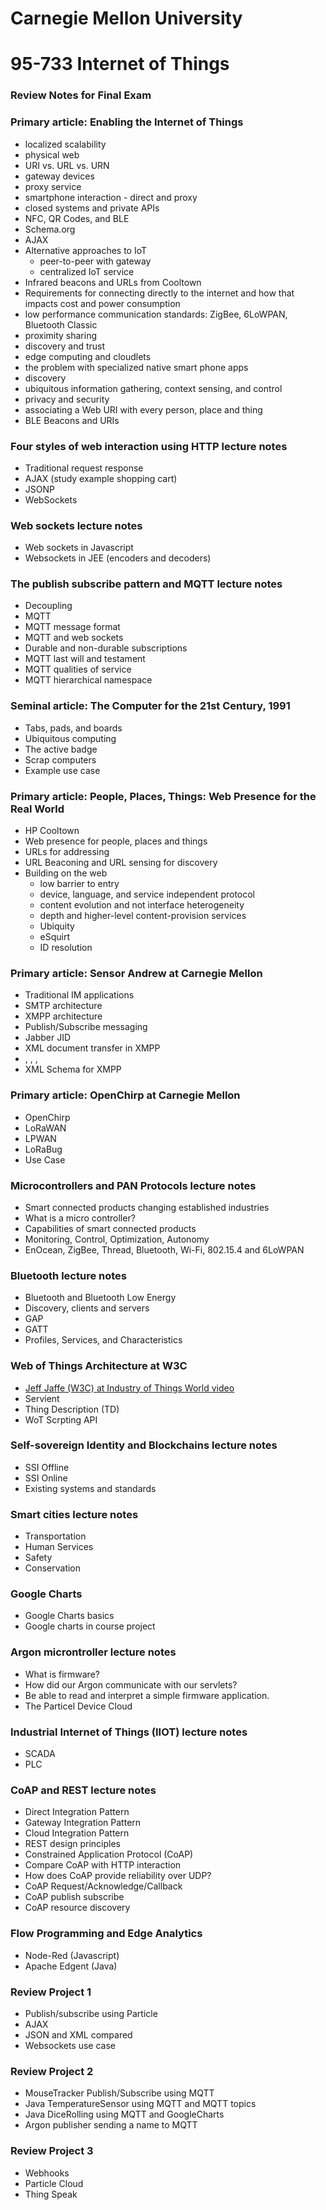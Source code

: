 # Carnegie Mellon University

# 95-733 Internet of Things

### Review Notes for Final Exam

### Primary article: Enabling the Internet of Things

+ localized scalability
+ physical web
+ URI vs. URL vs. URN
+ gateway devices
+ proxy service
+ smartphone interaction - direct and proxy
+ closed systems and private APIs
+ NFC, QR Codes, and BLE
+ Schema.org
+ AJAX
+ Alternative approaches to IoT
    + peer-to-peer with gateway
    + centralized IoT service
+ Infrared beacons and URLs from Cooltown
+ Requirements for connecting directly to the internet and how that impacts cost and power consumption
+ low performance communication standards: ZigBee, 6LoWPAN, Bluetooth Classic
+ proximity sharing
+ discovery and trust
+ edge computing and cloudlets
+ the problem with specialized native smart phone apps
+ discovery
+ ubiquitous information gathering, context sensing, and control
+ privacy and security
+ associating a Web URI with every person, place and thing
+ BLE Beacons and URIs

### Four styles of web interaction using HTTP lecture notes

+ Traditional request response
+ AJAX  (study example shopping cart)
+ JSONP
+ WebSockets

### Web sockets lecture notes

+ Web sockets in Javascript
+ Websockets in JEE  (encoders and decoders)

### The publish subscribe pattern and MQTT lecture notes

+ Decoupling
+ MQTT
+ MQTT message format
+ MQTT and web sockets
+ Durable and non-durable subscriptions
+ MQTT last will and testament
+ MQTT qualities of service
+ MQTT hierarchical namespace

### Seminal article: The Computer for the 21st Century, 1991

+ Tabs, pads, and boards
+ Ubiquitous computing
+ The active badge
+ Scrap computers
+ Example use case

### Primary article: People, Places, Things: Web Presence for the Real World

+ HP Cooltown
+ Web presence for people, places and things
+ URLs for addressing
+ URL Beaconing and URL sensing for discovery
+ Building on the web
    + low barrier to entry
    + device, language, and service independent protocol
    + content evolution and not interface heterogeneity
    + depth and higher-level content-provision services
    + Ubiquity
    + eSquirt
    + ID resolution

### Primary article: Sensor Andrew at Carnegie Mellon

+ Traditional IM applications
+ SMTP architecture
+ XMPP architecture
+ Publish/Subscribe messaging
+ Jabber JID
+ XML document transfer in XMPP
+ <stream>, <Presence>, <IQ>, <Message>
+ XML Schema for XMPP

### Primary article: OpenChirp at Carnegie Mellon

+ OpenChirp
+ LoRaWAN
+ LPWAN
+ LoRaBug
+ Use Case

### Microcontrollers and PAN Protocols lecture notes

+ Smart connected products changing established industries
+ What is a micro controller?
+ Capabilities of smart connected products
+ Monitoring, Control, Optimization, Autonomy
+ EnOcean, ZigBee, Thread, Bluetooth, Wi-Fi, 802.15.4 and 6LoWPAN

### Bluetooth lecture notes

+ Bluetooth and Bluetooth Low Energy
+ Discovery, clients and servers
+ GAP
+ GATT
+ Profiles, Services, and Characteristics

### Web of Things Architecture at W3C

+ [Jeff Jaffe (W3C) at Industry of Things World video](https://www.youtube.com/watch?v=VKKxnk-aRhY&feature=youtu.be&list=PLEyJjfPQS2aCnJ7fktjgmnwvl_RmsvQbd)
+ Servient
+ Thing Description (TD)
+ WoT Scrpting API

### Self-sovereign Identity and Blockchains lecture notes

+ SSI Offline
+ SSI Online
+ Existing systems and standards

### Smart cities lecture notes

+ Transportation
+ Human Services
+ Safety
+ Conservation

### Google Charts

+ Google Charts basics
+ Google charts in course project

### Argon microntroller lecture notes

+ What is firmware?
+ How did our Argon communicate with our servlets?
+ Be able to read and interpret a simple firmware application.
+ The Particel Device Cloud

### Industrial Internet of Things (IIOT) lecture notes

+ SCADA
+ PLC

### CoAP and REST lecture notes

+ Direct Integration Pattern
+ Gateway Integration Pattern
+ Cloud Integration Pattern
+ REST design principles
+ Constrained Application Protocol (CoAP)
+ Compare CoAP with HTTP interaction
+ How does CoAP provide reliability over UDP?
+ CoAP Request/Acknowledge/Callback
+ CoAP publish subscribe
+ CoAP resource discovery

### Flow Programming and Edge Analytics

+ Node-Red (Javascript)
+ Apache Edgent (Java)

### Review Project 1

+ Publish/subscribe using Particle
+ AJAX
+ JSON and XML compared
+ Websockets use case

### Review Project 2

+ MouseTracker Publish/Subscribe using MQTT
+ Java TemperatureSensor using MQTT and MQTT topics
+ Java DiceRolling using MQTT and GoogleCharts
+ Argon publisher sending a name to MQTT

### Review Project 3

+ Webhooks
+ Particle Cloud
+ Thing Speak
